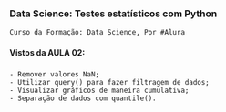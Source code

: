 ### Data Science: Testes estatísticos com Python
    Curso da Formação: Data Science, Por #Alura

#### Vistos da AULA 02:

###
    - Remover valores NaN;
    - Utilizar query() para fazer filtragem de dados;
    - Visualizar gráficos de maneira cumulativa;
    - Separação de dados com quantile().